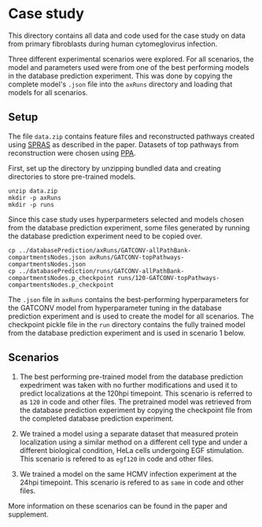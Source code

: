 # Case study

This directory contains all data and code used for the case study on data from primary fibroblasts during human cytomeglovirus infection. 

Three different experimental scenarios were explored.
For all scenarios, the model and parameters used were from one of the best performing models in the database prediction experiment. 
This was done by copying the complete model's `.json` file into the `axRuns` directory and loading that models for all scenarios.

## Setup
The file `data.zip` contains feature files and reconstructed pathways created using [SPRAS](https://github.com/Reed-CompBio/spras) as described in the paper. 
Datasets of top pathways from reconstruction were chosen using [PPA](https://github.com/gitter-lab/pathway-parameter-advising). 

First, set up the directory by unzipping bundled data and creating directories to store pre-trained models. 

```
unzip data.zip
mkdir -p axRuns
mkdir -p runs
```

Since this case study uses hyperparmeters selected and models chosen from the database prediction experiment, some files generated by running the database prediction experiment need to be copied over. 

```
cp ../databasePrediction/axRuns/GATCONV-allPathBank-compartmentsNodes.json axRuns/GATCONV-topPathways-compartmentsNodes.json
cp ../databasePrediction/runs/GATCONV-allPathBank-compartmentsNodes.p_checkpoint runs/120-GATCONV-topPathways-compartmentsNodes.p_checkpoint
```

The `.json` file in `axRuns` contains the best-performing hyperparameters for the GATCONV model from hyperparameter tuning in the database prediction experiment and is used to create the model for all scenarios.
The checkpoint pickle file in the `run` directory contains the fully trained model from the database prediction experiment and is used in scenario 1 below. 

## Scenarios

1. The best performing pre-trained model from the database prediction expedriment was taken with no further modifications and used it to predict localizations at the 120hpi timepoint.
  This scenario is referred to as `120` in code and other files.
  The pretrained model was retrieved from the database prediction experiment by copying the checkpoint file from the completed database prediction experiment.

2. We trained a model using a separate dataset that measured protein localization using a similar method on a different cell type and under a different biological condition, HeLa cells undergoing EGF stimulation. 
  This scenario is refered to as `egf120` in code and other files. 

3. We trained a model on the same HCMV infection experiment at the 24hpi timepoint.
  This scenario is refered to as `same` in code and other files.

More information on these scenarios can be found in the paper and supplement. 


